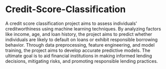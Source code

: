 # Credit-Score-Classification

A credit score classification project aims to assess individuals' creditworthiness using machine learning techniques. By analyzing factors like income, age, and loan history, the project aims to predict whether individuals are likely to default on loans or exhibit responsible borrowing behavior. Through data preprocessing, feature engineering, and model training, the project aims to develop accurate predictive models. The ultimate goal is to aid financial institutions in making informed lending decisions, mitigating risks, and promoting responsible lending practices.
